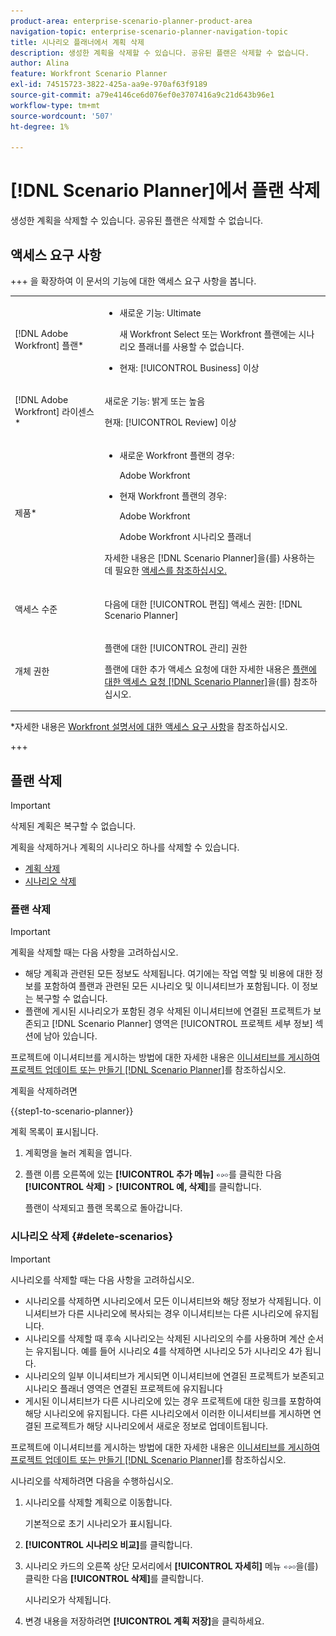 ```yaml
---
product-area: enterprise-scenario-planner-product-area
navigation-topic: enterprise-scenario-planner-navigation-topic
title: 시나리오 플래너에서 계획 삭제
description: 생성한 계획을 삭제할 수 있습니다. 공유된 플랜은 삭제할 수 없습니다.
author: Alina
feature: Workfront Scenario Planner
exl-id: 74515723-3822-425a-aa9e-970af63f9189
source-git-commit: a79e4146ce6d076ef0e3707416a9c21d643b96e1
workflow-type: tm+mt
source-wordcount: '507'
ht-degree: 1%

---
```


# [!DNL Scenario Planner]에서 플랜 삭제

생성한 계획을 삭제할 수 있습니다. 공유된 플랜은 삭제할 수 없습니다.

## 액세스 요구 사항

+++ 을 확장하여 이 문서의 기능에 대한 액세스 요구 사항을 봅니다.

<table style="table-layout:auto"> 
 <col> 
 <col> 
 <tbody> 
  <tr> 
   <td> <p>[!DNL Adobe Workfront] 플랜*</p> </td> 
   <td> <ul></li>
   <li><p>새로운 기능: Ultimate </p></li>
   <p>새 Workfront Select 또는 Workfront 플랜에는 시나리오 플래너를 사용할 수 없습니다. </p>
   <li><p>현재: [!UICONTROL Business] 이상</p></ul>
   </td> 
  </tr> 
  <tr> 
   <td> <p>[!DNL Adobe Workfront] 라이센스*</p> </td> 
   <td> <p>새로운 기능: 밝게 또는 높음</p> 
   <p>현재: [!UICONTROL Review] 이상</p> </td> 
  </tr> 
  <tr> 
   <td>제품* </td> 
   <td> <ul><li><p>새로운 Workfront 플랜의 경우:</p><p> Adobe Workfront</li></p>
   <li><p>현재 Workfront 플랜의 경우: </p>
   <p>Adobe Workfront</p> <p>Adobe Workfront 시나리오 플래너</p></li></ul>

<p>자세한 내용은 [!DNL Scenario Planner]</a>을(를) 사용하는 데 필요한 <a href="../scenario-planner/access-needed-to-use-sp.md" class="MCXref xref">액세스를 참조하십시오. </p> </td> 
  </tr> 
  <tr data-mc-conditions=""> 
   <td>액세스 수준 </td> 
   <td> <p>다음에 대한 [!UICONTROL 편집] 액세스 권한: [!DNL Scenario Planner]</p> </td> 
  </tr> 
  <tr data-mc-conditions=""> 
   <td> <p>개체 권한 </p> </td> 
   <td> <p>플랜에 대한 [!UICONTROL 관리] 권한</p> <p>플랜에 대한 추가 액세스 요청에 대한 자세한 내용은 <a href="../scenario-planner/request-access-to-plan.md" class="MCXref xref">플랜에 대한 액세스 요청 [!DNL Scenario Planner]</a>을(를) 참조하십시오.</p> </td> 
  </tr> 
 </tbody> 
</table>

*자세한 내용은 [Workfront 설명서에 대한 액세스 요구 사항](/help/quicksilver/administration-and-setup/add-users/access-levels-and-object-permissions/access-level-requirements-in-documentation.md)을 참조하십시오.

+++

## 플랜 삭제

>[!IMPORTANT]
>
>삭제된 계획은 복구할 수 없습니다.

계획을 삭제하거나 계획의 시나리오 하나를 삭제할 수 있습니다.

* [계획 삭제](#delete-plans)
* [시나리오 삭제](#delete-scenarios)

### 플랜 삭제

>[!IMPORTANT]
>
>계획을 삭제할 때는 다음 사항을 고려하십시오.
>
>* 해당 계획과 관련된 모든 정보도 삭제됩니다. 여기에는 작업 역할 및 비용에 대한 정보를 포함하여 플랜과 관련된 모든 시나리오 및 이니셔티브가 포함됩니다. 이 정보는 복구할 수 없습니다.
>* 플랜에 게시된 시나리오가 포함된 경우 삭제된 이니셔티브에 연결된 프로젝트가 보존되고 [!DNL Scenario Planner] 영역은 [!UICONTROL 프로젝트 세부 정보] 섹션에 남아 있습니다.
>
>  프로젝트에 이니셔티브를 게시하는 방법에 대한 자세한 내용은 [이니셔티브를 게시하여 프로젝트 업데이트 또는 만들기 [!DNL Scenario Planner]](../scenario-planner/publish-scenarios-update-projects.md)를 참조하십시오.

계획을 삭제하려면

{{step1-to-scenario-planner}}

계획 목록이 표시됩니다.

1. 계획명을 눌러 계획을 엽니다.
1. 플랜 이름 오른쪽에 있는 **[!UICONTROL 추가 메뉴]** ![](assets/more-menu.png)를 클릭한 다음 **[!UICONTROL 삭제]** > **[!UICONTROL 예, 삭제]**&#x200B;를 클릭합니다.

   플랜이 삭제되고 플랜 목록으로 돌아갑니다.

### 시나리오 삭제 {#delete-scenarios}

>[!IMPORTANT]
>
>시나리오를 삭제할 때는 다음 사항을 고려하십시오.
>
>* 시나리오를 삭제하면 시나리오에서 모든 이니셔티브와 해당 정보가 삭제됩니다. 이니셔티브가 다른 시나리오에 복사되는 경우 이니셔티브는 다른 시나리오에 유지됩니다.
>* 시나리오를 삭제할 때 후속 시나리오는 삭제된 시나리오의 수를 사용하며 계산 순서는 유지됩니다. 예를 들어 시나리오 4를 삭제하면 시나리오 5가 시나리오 4가 됩니다.
>* 시나리오의 일부 이니셔티브가 게시되면 이니셔티브에 연결된 프로젝트가 보존되고 시나리오 플래너 영역은 연결된 프로젝트에 유지됩니다
>* 게시된 이니셔티브가 다른 시나리오에 있는 경우 프로젝트에 대한 링크를 포함하여 해당 시나리오에 유지됩니다. 다른 시나리오에서 이러한 이니셔티브를 게시하면 연결된 프로젝트가 해당 시나리오에서 새로운 정보로 업데이트됩니다.
>
>  프로젝트에 이니셔티브를 게시하는 방법에 대한 자세한 내용은 [이니셔티브를 게시하여 프로젝트 업데이트 또는 만들기 [!DNL Scenario Planner]](../scenario-planner/publish-scenarios-update-projects.md)를 참조하십시오.

시나리오를 삭제하려면 다음을 수행하십시오.

1. 시나리오를 삭제할 계획으로 이동합니다.

   기본적으로 초기 시나리오가 표시됩니다.

1. **[!UICONTROL 시나리오 비교]**&#x200B;를 클릭합니다.
1. 시나리오 카드의 오른쪽 상단 모서리에서 **[!UICONTROL 자세히]** 메뉴 ![](assets/more-menu.png)을(를) 클릭한 다음 **[!UICONTROL 삭제]**&#x200B;를 클릭합니다.

   시나리오가 삭제됩니다.

1. 변경 내용을 저장하려면 **[!UICONTROL 계획 저장]**&#x200B;을 클릭하세요.

<!--
<div data-mc-conditions="QuicksilverOrClassic.Draft mode">
<h2>Delete initiatives</h2>
<p>(NOTE: moved this section to its own article about deleting initiatives) </p> <note type="important">
<p>Consider the following when deleting initiatives:</p>
<ul>
<li>Deleting an initiative deletes the job roles and cost information from the initiative.</li>
<li><span>When you delete an initiative that is published to a project, the initiative is removed from the scenario but the Scenario Planner area remains in the Project Details section.</span> </li>
<li> <p>If the initiative you delete is the only published initiative on the scenario, the indicator that the plan has been published is also removed. </p> <p>For information about publishing initiatives to projects, see <a href="../scenario-planner/publish-scenarios-update-projects.md" class="MCXref xref">Update or create projects by publishing initiatives in the Scenario Planner</a>.</p> </li>
</ul>
</note>
<p>To delete an initiative:</p>
<ol>
<li value="1"> <p> <p>Click the <strong>Main Menu</strong> icon <img src="assets/main-menu-icon.png">, then click Scenarios.</p> </p> <p>A list of plans displays. </p> </li>
<li value="2">Click the name of a plan to open it, then locate the initiative you want to delete.</li>
<li value="3"> <p>Click the <strong>More menu</strong> <img src="assets/more-menu.png"> to the right of the initiative name, then click <strong>Delete</strong> > <strong>Yes, delete it</strong>. </p> <p>The initiative is deleted. </p> </li>
<li value="4">Click <strong>Save Plan</strong> to save your changes. </li>
</ol>
</div>
-->


